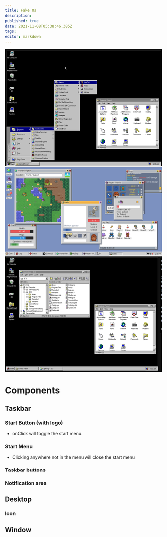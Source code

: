 ```yaml
---
title: Fake Os
description: 
published: true
date: 2021-11-08T05:38:46.385Z
tags: 
editor: markdown
---
```


![capture.png](/capture.png)
![ss_0e3a544323f957abf6b7789223e9586c6c3f3cee.1920x1080.jpg](/ss_0e3a544323f957abf6b7789223e9586c6c3f3cee.1920x1080.jpg)
![windows_95_2.png](/windows_95_2.png)
# Components             
## Taskbar
### Start Button (with logo)
* onClick will toggle the start menu.
### Start Menu
* Clicking anywhere not in the menu will close the start menu
### Taskbar buttons
### Notification area

## Desktop
### Icon

## Window
